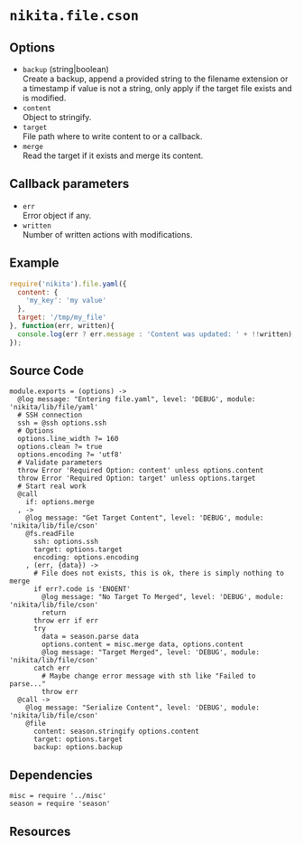 
# `nikita.file.cson`

## Options

* `backup` (string|boolean)   
  Create a backup, append a provided string to the filename extension or a
  timestamp if value is not a string, only apply if the target file exists and
  is modified.
* `content`   
  Object to stringify.   
* `target`   
  File path where to write content to or a callback.   
* `merge`   
  Read the target if it exists and merge its content.   

## Callback parameters

* `err`   
  Error object if any.   
* `written`   
  Number of written actions with modifications.   

## Example

```js
require('nikita').file.yaml({
  content: {
    'my_key': 'my value'
  },
  target: '/tmp/my_file'
}, function(err, written){
  console.log(err ? err.message : 'Content was updated: ' + !!written);
});
```

## Source Code

    module.exports = (options) ->
      @log message: "Entering file.yaml", level: 'DEBUG', module: 'nikita/lib/file/yaml'
      # SSH connection
      ssh = @ssh options.ssh
      # Options
      options.line_width ?= 160
      options.clean ?= true
      options.encoding ?= 'utf8'
      # Validate parameters
      throw Error 'Required Option: content' unless options.content
      throw Error 'Required Option: target' unless options.target
      # Start real work
      @call
        if: options.merge
      , ->
        @log message: "Get Target Content", level: 'DEBUG', module: 'nikita/lib/file/cson'
        @fs.readFile
          ssh: options.ssh
          target: options.target
          encoding: options.encoding
        , (err, {data}) ->
          # File does not exists, this is ok, there is simply nothing to merge
          if err?.code is 'ENOENT'
            @log message: "No Target To Merged", level: 'DEBUG', module: 'nikita/lib/file/cson'
            return
          throw err if err
          try
            data = season.parse data
            options.content = misc.merge data, options.content
            @log message: "Target Merged", level: 'DEBUG', module: 'nikita/lib/file/cson'
          catch err
            # Maybe change error message with sth like "Failed to parse..."
            throw err
      @call ->
        @log message: "Serialize Content", level: 'DEBUG', module: 'nikita/lib/file/cson'
        @file
          content: season.stringify options.content
          target: options.target
          backup: options.backup

## Dependencies

    misc = require '../misc'
    season = require 'season'

## Resources

[season]: https://www.npmjs.com/package/season
